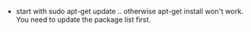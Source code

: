 * start with sudo apt-get update .. otherwise apt-get install won't work. You need to update the package list first. 

